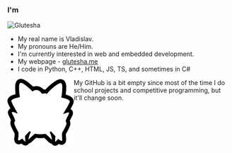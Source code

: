 

### I'm
<img src="https://glutesha.me/assets/logo-BYbftR7g.png" alt="Glutesha" width="400"/> 

- My real name is Vladislav.
- My pronouns are He/Him.
- I'm currently interested in web and embedded development.
- My webpage - [glutesha.me](https://glutesha.me)
- I code in Python, C++, HTML, JS, TS, and sometimes in C#

<img src="Vector.png" alt="Glutesha" width="150" align="left"/> 
My GitHub is a bit empty since most of the time I do school projects and competitive programming, but it'll change soon.
